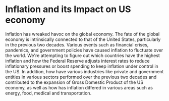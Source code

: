 # Inflation and its Impact on US economy
Inflation has wreaked havoc on the global economy. The fate of the global economy is intrinsically connected to that of the United States, particularly in the previous two decades. Various events such as financial crises, pandemics, and government policies have caused inflation to fluctuate over the world. We're attempting to figure out which countries have the highest inflation and how the Federal Reserve adjusts interest rates to reduce inflationary pressures or boost spending to keep inflation under control in the US. In addition, how have various industries like private and government entities in various sectors performed over the previous two decades and contributed to the expansion of Gross Domestic Product of the US economy, as well as how has inflation differed in various areas such as energy, food, medical and transportation.
